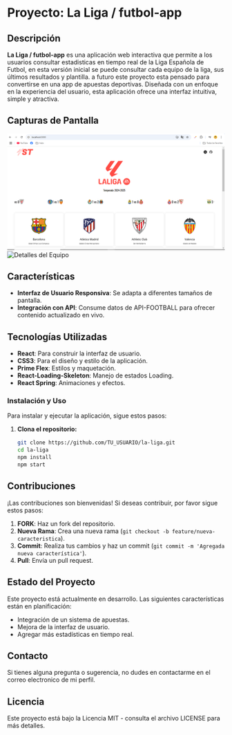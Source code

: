 # Proyecto: **La Liga / futbol-app**

## Descripción
**La Liga / futbol-app** es una aplicación web interactiva que permite a los usuarios consultar estadisticas en tiempo real de la Liga Española de Futbol, en esta versión inicial se puede consultar cada equipo de la liga, sus últimos resultados y plantilla. a futuro este proyecto esta pensado para convertirse en una app de apuestas deportivas. 
Diseñada con un enfoque en la experiencia del usuario, esta aplicación ofrece una interfaz intuitiva, simple y atractiva.

## Capturas de Pantalla
![Pantalla Principal](public/readme/home.png)
![Detalles del Equipo](public/readme/detail.png)

## Características
- **Interfaz de Usuario Responsiva**: Se adapta a diferentes tamaños de pantalla.
- **Integración con API**: Consume datos de API-FOOTBALL para ofrecer contenido actualizado en vivo.

## Tecnologías Utilizadas
- **React**: Para construir la interfaz de usuario.
- **CSS3**: Para el diseño y estilo de la aplicación.
- **Prime Flex**: Estilos y maquetación.
- **React-Loading-Skeleton**: Manejo de estados Loading.
- **React Spring**: Animaciones y efectos.

### Instalación y Uso
Para instalar y ejecutar la aplicación, sigue estos pasos:

1. **Clona el repositorio:**
   ```bash
   git clone https://github.com/TU_USUARIO/la-liga.git
   cd la-liga
   npm install
   npm start

## Contribuciones
¡Las contribuciones son bienvenidas! Si deseas contribuir, por favor sigue estos pasos:
1. **FORK**: Haz un fork del repositorio.
2. **Nueva Rama**: Crea una nueva rama (`git checkout -b feature/nueva-caracteristica`).
3. **Commit**: Realiza tus cambios y haz un commit (`git commit -m 'Agregada nueva característica'`).
4. **Pull**: Envía un pull request.

## Estado del Proyecto
Este proyecto está actualmente en desarrollo. Las siguientes características están en planificación:

- Integración de un sistema de apuestas.
- Mejora de la interfaz de usuario.
- Agregar más estadísticas en tiempo real.

## Contacto
Si tienes alguna pregunta o sugerencia, no dudes en contactarme en el correo electronico de mi perfil.

## Licencia
Este proyecto está bajo la Licencia MIT - consulta el archivo LICENSE para más detalles.
